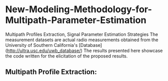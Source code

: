 # New-Modeling-Methodology-for-Multipath-Parameter-Estimation
Multipath Profiles Extraction, Signal Parameter Estimation Strategies
The measurement datasets are actual radio measurements obtained from the University of Southern California's [Database] (http://ultra.usc.edu/uwb_database/)
The results presented here showcase the code written for the elicitation of the proposed results.

## Multipath Profile Extraction:


